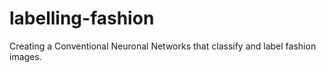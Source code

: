 # labelling-fashion
Creating a Conventional Neuronal Networks that classify and label fashion images. 
